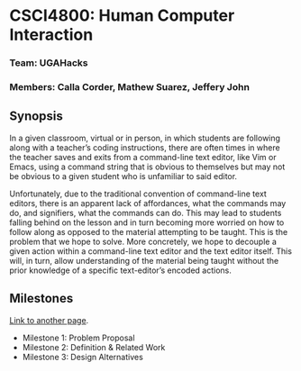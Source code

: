 # CSCI4800: Human Computer Interaction
### Team: UGAHacks

### Members: Calla Corder, Mathew Suarez, Jeffery John

## Synopsis 

In a given classroom, virtual or in person, in which students are following along with a teacher’s coding instructions, there are often times in where the teacher saves and exits from a command-line text editor, like Vim or Emacs, using a command string that is obvious to themselves but may not be obvious to a given student who is unfamiliar to said editor. 

Unfortunately, due to the traditional convention of command-line text editors, there is an apparent lack of affordances, what the commands may do, and signifiers, what the commands can do. This may lead to students falling behind on the lesson and in turn becoming more worried on how to follow along as opposed to the material attempting to be taught. 
This is the problem that we hope to solve. More concretely, we hope to decouple a given action within a command-line text editor and the text editor itself. This will, in turn, allow understanding of the material being taught without the prior knowledge of a specific text-editor’s encoded actions. 

## Milestones
[Link to another page](./milestone1.html).
* Milestone 1: Problem Proposal
* Milestone 2: Definition & Related Work
* Milestone 3: Design Alternatives